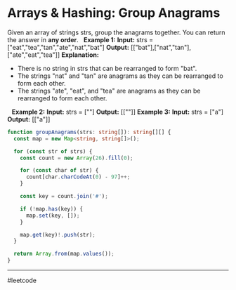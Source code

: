 # Arrays & Hashing: Group Anagrams

Given an array of strings strs, group the anagrams together. You can return the answer in **any order**.
 
**Example 1:**
**Input:** strs = ["eat","tea","tan","ate","nat","bat"]
**Output:** [["bat"],["nat","tan"],["ate","eat","tea"]]
**Explanation:**
* There is no string in strs that can be rearranged to form "bat".
* The strings "nat" and "tan" are anagrams as they can be rearranged to form each other.
* The strings "ate", "eat", and "tea" are anagrams as they can be rearranged to form each other.

⠀**Example 2:**
**Input:** strs = [""]
**Output:** [[""]]
**Example 3:**
**Input:** strs = ["a"]
**Output:** [["a"]]

```ts
function groupAnagrams(strs: string[]): string[][] {
  const map = new Map<string, string[]>();

  for (const str of strs) {
    const count = new Array(26).fill(0);

    for (const char of str) {
      count[char.charCodeAt(0) - 97]++;
    }

    const key = count.join('#');

    if (!map.has(key)) {
      map.set(key, []);
    }

    map.get(key)!.push(str);
  }

  return Array.from(map.values());
}
```

---

#leetcode